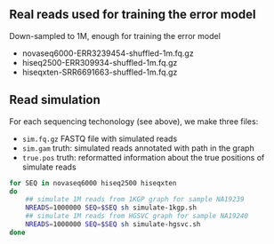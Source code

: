 ## Real reads used for training the error model

Down-sampled to 1M, enough for training the error model

- novaseq6000-ERR3239454-shuffled-1m.fq.gz
- hiseq2500-ERR309934-shuffled-1m.fq.gz
- hiseqxten-SRR6691663-shuffled-1m.fq.gz
    
## Read simulation

For each sequencing techonology (see above), we make three files:

- `sim.fq.gz` FASTQ file with simulated reads
- `sim.gam` truth: simulated reads annotated with path in the graph
- `true.pos` truth: reformatted information about the true positions of simulate reads


```sh
for SEQ in novaseq6000 hiseq2500 hiseqxten
do
    ## simulate 1M reads from 1KGP graph for sample NA19239
    NREADS=1000000 SEQ=$SEQ sh simulate-1kgp.sh
    ## simulate 1M reads from HGSVC graph for sample NA19240
    NREADS=1000000 SEQ=$SEQ sh simulate-hgsvc.sh
done
```


